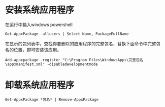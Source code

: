 # 安装系统应用程序

在运行中输入windows powershell
```
Get-AppxPackage -allusers | Select Name, PackageFullName
```
在显示的包列表中，查找你要删除的应用程序的完整包名，替换下面命令中完整包名的位置，即可安装该应用。
```
Add-appxpackage -register "C:\Program Files\WindowsApps\完整包名\appxmanifest.xml" -disabledevelopmentmode
```

# 卸载系统应用程序
```
Get-AppxPackage *包名* | Remove-AppxPackage
```